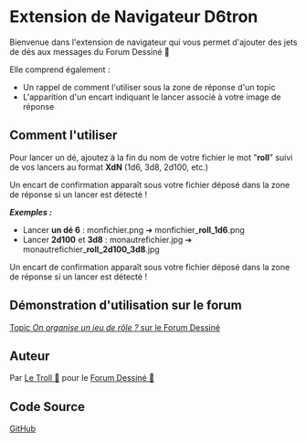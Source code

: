 # Extension de Navigateur D6tron

Bienvenue dans l'extension de navigateur qui vous permet d'ajouter des jets de dés aux messages du Forum Dessiné 🎲

Elle comprend également :
- Un rappel de comment l'utiliser sous la zone de réponse d'un topic
- L'apparition d'un encart indiquant le lancer associé à votre image de réponse 

## Comment l'utiliser 

Pour lancer un dé, ajoutez à la fin du nom de votre fichier le mot "**roll**" suivi de vos lancers au format **XdN** (1d6, 3d8, 2d100, etc.)

Un encart de confirmation apparaît sous votre fichier déposé dans la zone de réponse si un lancer est détecté !

**_Exemples :_**
- Lancer **un dé 6** :            monfichier.png      ➔  monfichier_**roll_1d6**.png
- Lancer **2d100** et **3d8** :   monautrefichier.jpg ➔  monautrefichier_**roll_2d100_3d8**.jpg

Un encart de confirmation apparaît sous votre fichier déposé dans la zone de réponse si un lancer est détecté !

## Démonstration d'utilisation sur le forum

[Topic _On organise un jeu de rôle ?_ sur le Forum Dessiné](https://www.forum-dessine.fr/forum/3330/on-organise-un-jeu-de-role#post_12)

## Auteur

Par [Le Troll 🍄](https://www.forum-dessine.fr/auteurs/le-troll) pour le [Forum Dessiné 🍋](https://www.forum-dessine.fr/)

## Code Source

[GitHub](https://github.com/KalonSall/D6tron)